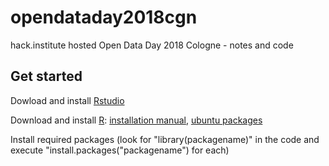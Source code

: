 # opendataday2018cgn
hack.institute hosted Open Data Day 2018 Cologne - notes and code

## Get started

Dowload and install [Rstudio](https://www.rstudio.com/)

Download and install [R](https://www.r-project.org/): [installation manual](https://cran.r-project.org/doc/manuals/r-release/R-admin.html), [ubuntu packages](https://cran.r-project.org/bin/linux/ubuntu/)

Install required packages (look for "library(packagename)" in the code and execute "install.packages("packagename") for each)
